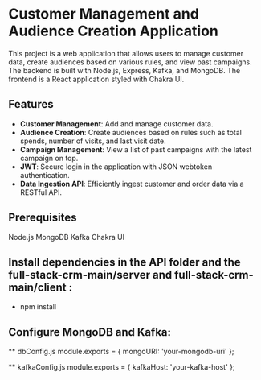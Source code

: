 # Customer Management and Audience Creation Application

This project is a web application that allows users to manage customer data, create audiences based on various rules, and view past campaigns. The backend is built with Node.js, Express, Kafka, and MongoDB. The frontend is a React application styled with Chakra UI.

## Features

- **Customer Management**: Add and manage customer data.
- **Audience Creation**: Create audiences based on rules such as total spends, number of visits, and last visit date.
- **Campaign Management**: View a list of past campaigns with the latest campaign on top.
- **JWT**: Secure login in the application with JSON webtoken authentication.
- **Data Ingestion API**: Efficiently ingest customer and order data via a RESTful API.

## Prerequisites
Node.js
MongoDB
Kafka
Chakra UI

## Install dependencies in the API folder and the full-stack-crm-main/server and full-stack-crm-main/client :
- npm install
## Configure MongoDB and Kafka:
 ** dbConfig.js
module.exports = {
  mongoURI: 'your-mongodb-uri'
};

** kafkaConfig.js
module.exports = {
  kafkaHost: 'your-kafka-host'
};


